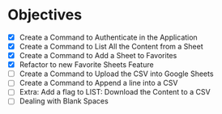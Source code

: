 # Objectives


- [X] Create a Command to Authenticate in the Application
- [X] Create a Command to List All the Content from a Sheet
- [X] Create a Command to Add a Sheet to Favorites
- [X] Refactor to new Favorite Sheets Feature
- [ ] Create a Command to Upload the CSV into Google Sheets
- [ ] Create a Command to Append a line into a CSV
- [ ] Extra: Add a flag to LIST: Download the Content to a CSV
- [ ] Dealing with Blank Spaces